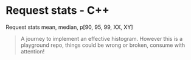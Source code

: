 # Request stats - C++
Request stats mean, median, p[90, 95, 99, XX, XY] 

> A journey to implement an effective histogram. However this is a playground repo, things could be wrong or broken, consume with attention!
